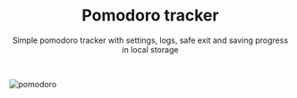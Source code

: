 <div align="center">
  <h1>Pomodoro tracker</h1>
</div>
<div align="center">
  <p>Simple pomodoro tracker with settings, logs, safe exit and saving progress in local storage</p>
</div>
<br/>

![pomodoro](https://github.com/vvladek/pomodoro/assets/92429825/a5112aa7-0dd2-46e8-8836-59bfdd5f24f9)